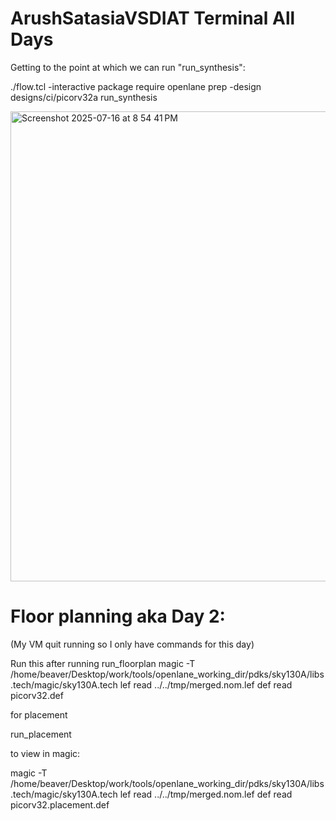 # ArushSatasiaVSDIAT Terminal All Days

Getting to the point at which we can run "run_synthesis":

./flow.tcl -interactive
package require openlane
prep -design designs/ci/picorv32a
run_synthesis


<img width="1283" height="752" alt="Screenshot 2025-07-16 at 8 54 41 PM" src="https://github.com/user-attachments/assets/9555e909-82e4-4b86-8245-9c44d4c14151" />



# Floor planning aka Day 2:
(My VM quit running so I only have commands for this day)

Run this after running run_floorplan
magic -T /home/beaver/Desktop/work/tools/openlane_working_dir/pdks/sky130A/libs.tech/magic/sky130A.tech lef read ../../tmp/merged.nom.lef def read picorv32.def

for placement

run_placement

to view in magic:

magic -T /home/beaver/Desktop/work/tools/openlane_working_dir/pdks/sky130A/libs.tech/magic/sky130A.tech lef read ../../tmp/merged.nom.lef def read picorv32.placement.def
